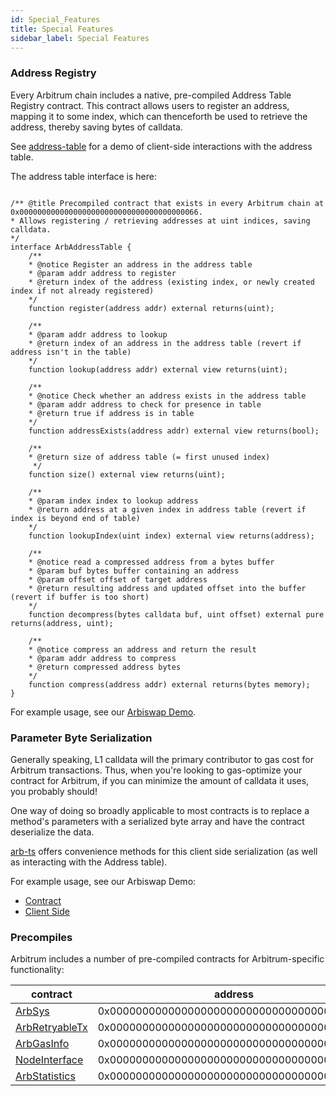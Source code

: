 ```yaml
---
id: Special_Features
title: Special Features
sidebar_label: Special Features
---
```


### Address Registry

Every Arbitrum chain includes a native, pre-compiled Address Table Registry contract. This contract allows users to register an address, mapping it to some index, which can thenceforth be used to retrieve the address, thereby saving bytes of calldata.

See [address-table](https://github.com/OffchainLabs/arbitrum-tutorials/tree/master/packages/address-table) for a demo of client-side interactions with the address table.

The address table interface is here:

```sol

/** @title Precompiled contract that exists in every Arbitrum chain at 0x0000000000000000000000000000000000000066.
* Allows registering / retrieving addresses at uint indices, saving calldata.
*/
interface ArbAddressTable {
    /**
    * @notice Register an address in the address table
    * @param addr address to register
    * @return index of the address (existing index, or newly created index if not already registered)
    */
    function register(address addr) external returns(uint);

    /**
    * @param addr address to lookup
    * @return index of an address in the address table (revert if address isn't in the table)
    */
    function lookup(address addr) external view returns(uint);

    /**
    * @notice Check whether an address exists in the address table
    * @param addr address to check for presence in table
    * @return true if address is in table
    */
    function addressExists(address addr) external view returns(bool);

    /**
    * @return size of address table (= first unused index)
     */
    function size() external view returns(uint);

    /**
    * @param index index to lookup address
    * @return address at a given index in address table (revert if index is beyond end of table)
    */
    function lookupIndex(uint index) external view returns(address);

    /**
    * @notice read a compressed address from a bytes buffer
    * @param buf bytes buffer containing an address
    * @param offset offset of target address
    * @return resulting address and updated offset into the buffer (revert if buffer is too short)
    */
    function decompress(bytes calldata buf, uint offset) external pure returns(address, uint);

    /**
    * @notice compress an address and return the result
    * @param addr address to compress
    * @return compressed address bytes
    */
    function compress(address addr) external returns(bytes memory);
}

```

For example usage, see our [Arbiswap Demo](https://github.com/OffchainLabs/Arbiswap_V2_mono/blob/5b7c38ebbc97bf1784c23526b9b75879cd053cdf/packages/other_contracts/contracts/UniswapV2Router02.sol#L736).

### Parameter Byte Serialization

Generally speaking, L1 calldata will the primary contributor to gas cost for Arbitrum transactions. Thus, when you're looking to gas-optimize your contract for Arbitrum, if you can minimize the amount of calldata it uses, you probably should!

One way of doing so broadly applicable to most contracts is to replace a method's parameters with a serialized byte array and have the contract deserialize the data.

[arb-ts](https://arb-ts-docs.netlify.app/) offers convenience methods for this client side serialization (as well as interacting with the Address table).

For example usage, see our Arbiswap Demo:

- [Contract](https://github.com/OffchainLabs/Arbiswap_V2_mono/blob/5b7c38ebbc97bf1784c23526b9b75879cd053cdf/packages/other_contracts/contracts/UniswapV2Router02.sol#L121)
- [Client Side](https://github.com/OffchainLabs/Arbiswap_V2_mono/blob/5b7c38ebbc97bf1784c23526b9b75879cd053cdf/packages/uniswap-interface/src/hooks/useSwapCallback.ts#L59)

### Precompiles

Arbitrum includes a number of pre-compiled contracts for Arbitrum-specific functionality:

| contract                                                                                                 | address                                    |
| -------------------------------------------------------------------------------------------------------- | ------------------------------------------ |
| [ArbSys](Arbsys.md)                                                                                      | 0x0000000000000000000000000000000000000064 |
| [ArbRetryableTx](L1_L2_Messages.md)                                                                      | 0x000000000000000000000000000000000000006E |
| [ArbGasInfo](https://github.com/OffchainLabs/arb-os/blob/develop/contracts/arbos/builtin/ArbGasInfo.sol) | 0x000000000000000000000000000000000000006C |
| [NodeInterface](L1_L2_Messages.md)                                                                       | 0x00000000000000000000000000000000000000C8 |
| [ArbStatistics](./sol_contract_docs/md_docs/arb-os/arbos/builtin/ArbStatistics.md)                       | 0x000000000000000000000000000000000000006F |
